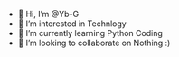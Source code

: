 - 👋 Hi, I’m @Yb-G
- 👀 I’m interested in Technlogy
- 🌱 I’m currently learning Python Coding
- 💞️ I’m looking to collaborate on Nothing :)

<!---
Yb-G/Yb-G is a ✨ special ✨ repository because its `README.md` (this file) appears on your GitHub profile.
You can click the Preview link to take a look at your changes.
--->
